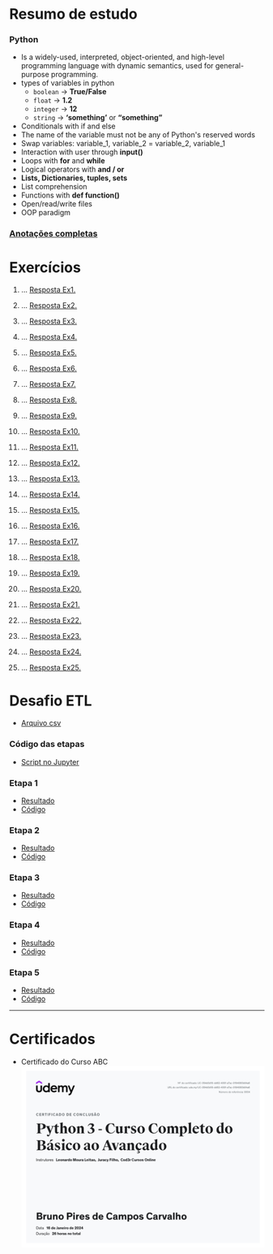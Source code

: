 # Resumo de estudo

### Python

- Is a widely-used, interpreted, object-oriented, and high-level programming language with dynamic semantics, used for general-purpose programming.
- types of variables in python
  - `boolean` → **True/False**
  - `float` → **1.2**
  - `integer` → **12**
  - `string` → **‘something’** or **“something”**
- Conditionals with if and else
- The name of the variable must not be any of Python's reserved words
- Swap variables: variable_1, variable_2 = variable_2, variable_1
- Interaction with user through **input()**
- Loops with **for** and **while**
- Logical operators with **and / or**
- **Lists, Dictionaries, tuples, sets**
- List comprehension
- Functions with **def function()**
- Open/read/write files
- OOP paradigm

### [Anotações completas](./resumos_estudo/python.md)

# Exercícios

1. ...
   [Resposta Ex1.](exercicios/ex1.py)

2. ...
   [Resposta Ex2.](exercicios/ex2.py)

3. ...
   [Resposta Ex3.](exercicios/ex3.py)

4. ...
   [Resposta Ex4.](exercicios/ex4.py)

5. ...
   [Resposta Ex5.](exercicios/ex5.py)

6. ...
   [Resposta Ex6.](exercicios/ex6.py)

7. ...
   [Resposta Ex7.](exercicios/ex7.py)

8. ...
   [Resposta Ex8.](exercicios/ex8.py)

9. ...
   [Resposta Ex9.](exercicios/ex9.py)

10. ...
    [Resposta Ex10.](exercicios/ex10.py)

11. ...
    [Resposta Ex11.](exercicios/ex11.py)

12. ...
    [Resposta Ex12.](exercicios/ex12.py)

13. ...
    [Resposta Ex13.](exercicios/ex13.py)

14. ...
    [Resposta Ex14.](exercicios/ex14.py)

15. ...
    [Resposta Ex15.](exercicios/ex15.py)

16. ...
    [Resposta Ex16.](exercicios/ex16.py)

17. ...
    [Resposta Ex17.](exercicios/ex17.py)

18. ...
    [Resposta Ex18.](exercicios/ex18.py)

19. ...
    [Resposta Ex19.](exercicios/ex19.py)

20. ...
    [Resposta Ex20.](exercicios/ex20.py)

21. ...
    [Resposta Ex21.](exercicios/ex21.py)

22. ...
    [Resposta Ex22.](exercicios/ex22.py)

23. ...
    [Resposta Ex23.](exercicios/ex23.py)

24. ...
    [Resposta Ex24.](exercicios/ex24.py)

25. ...
    [Resposta Ex25.](exercicios/ex25.py)

# Desafio ETL

- [Arquivo csv](desafio/actors.csv)

### Código das etapas

- [Script no Jupyter](./desafio/etl.ipynb)

### Etapa 1

- [Resultado](./desafio/etapa-1.txt)
- [Código](./desafio/etapa-1.py)

### Etapa 2

- [Resultado](./desafio/etapa-2.txt)
- [Código](./desafio/etapa-2.py)

### Etapa 3

- [Resultado](./desafio/etapa-3.txt)
- [Código](./desafio/etapa-3.py)

### Etapa 4

- [Resultado](./desafio/etapa-4.txt)
- [Código](./desafio/etapa-4.py)

### Etapa 5

- [Resultado](./desafio/etapa-5.txt)
- [Código](./desafio/etapa-5.py)

---

# Certificados

- Certificado do Curso ABC
  ![Curso ABC](certificados/curso_python3.jpg)
